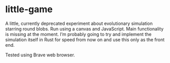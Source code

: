 # little-game

A little, currently deprecated experiment about evolutionary simulation starring round blobs. Run using a canvas and JavaScript. Main functionality is missing at the moment. I’m probably going to try and implement the simulation itself in Rust for speed from now on and use this only as the front end.

Tested using Brave web browser.
